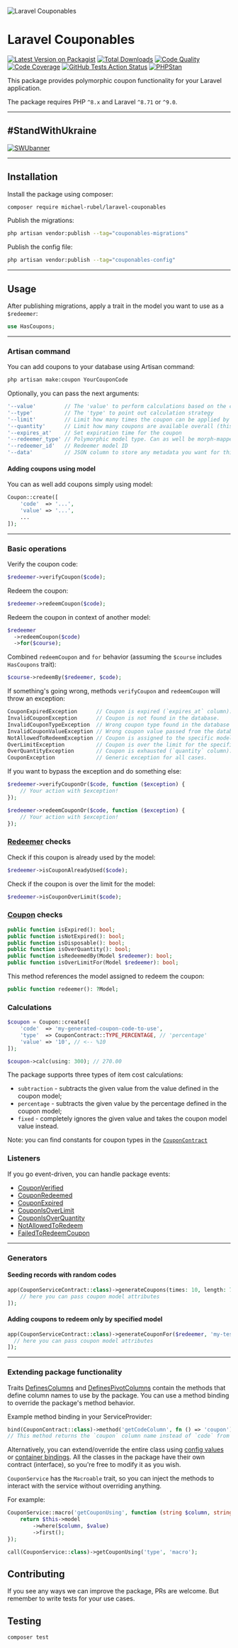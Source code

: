 ![Laravel Couponables](https://user-images.githubusercontent.com/37669560/176689523-1c190146-ed5f-4c7d-9841-090ee40dd661.png)

# Laravel Couponables
[![Latest Version on Packagist](https://img.shields.io/packagist/v/michael-rubel/laravel-couponables.svg?style=flat-square&logo=packagist)](https://packagist.org/packages/michael-rubel/laravel-couponables)
[![Total Downloads](https://img.shields.io/packagist/dt/michael-rubel/laravel-couponables.svg?style=flat-square&logo=packagist)](https://packagist.org/packages/michael-rubel/laravel-couponables)
[![Code Quality](https://img.shields.io/scrutinizer/quality/g/michael-rubel/laravel-couponables.svg?style=flat-square&logo=scrutinizer)](https://scrutinizer-ci.com/g/michael-rubel/laravel-couponables/?branch=main)
[![Code Coverage](https://img.shields.io/scrutinizer/coverage/g/michael-rubel/laravel-couponables.svg?style=flat-square&logo=scrutinizer)](https://scrutinizer-ci.com/g/michael-rubel/laravel-couponables/?branch=main)
[![GitHub Tests Action Status](https://img.shields.io/github/workflow/status/michael-rubel/laravel-couponables/run-tests/main?style=flat-square&label=tests&logo=github)](https://github.com/michael-rubel/laravel-couponables/actions)
[![PHPStan](https://img.shields.io/github/workflow/status/michael-rubel/laravel-couponables/phpstan/main?style=flat-square&label=larastan&logo=laravel)](https://github.com/michael-rubel/laravel-couponables/actions)

This package provides polymorphic coupon functionality for your Laravel application.

The package requires PHP `^8.x` and Laravel `^8.71` or `^9.0`.

---

## #StandWithUkraine
[![SWUbanner](https://raw.githubusercontent.com/vshymanskyy/StandWithUkraine/main/banner2-direct.svg)](https://github.com/vshymanskyy/StandWithUkraine/blob/main/docs/README.md)

---

## Installation
Install the package using composer:
```bash
composer require michael-rubel/laravel-couponables
```

Publish the migrations:
```bash
php artisan vendor:publish --tag="couponables-migrations"
```

Publish the config file:
```bash
php artisan vendor:publish --tag="couponables-config"
```

---

## Usage
After publishing migrations, apply a trait in the model you want to use as a `$redeemer`:
```php
use HasCoupons;
```

---

### Artisan command
You can add coupons to your database using Artisan command:
```bash
php artisan make:coupon YourCouponCode
```

Optionally, you can pass the next arguments:
```php
'--value'         // The 'value' to perform calculations based on the coupon provided
'--type'          // The 'type' to point out calculation strategy
'--limit'         // Limit how many times the coupon can be applied by the model
'--quantity'      // Limit how many coupons are available overall (this value will decrement)
'--expires_at'    // Set expiration time for the coupon
'--redeemer_type' // Polymorphic model type. Can as well be morph-mapped value, i.e. 'users'
'--redeemer_id'   // Redeemer model ID
'--data'          // JSON column to store any metadata you want for this particular coupon
```

#### Adding coupons using model
You can as well add coupons simply using model:
```php
Coupon::create([
    'code'  => '...',
    'value' => '...',
    ...
]);
```

---

### Basic operations
Verify the coupon code:
```php
$redeemer->verifyCoupon($code);
```

Redeem the coupon:
```php
$redeemer->redeemCoupon($code);
```

Redeem the coupon in context of another model:
```php
$redeemer
  ->redeemCoupon($code)
  ->for($course);
```

Combined `redeemCoupon` and `for` behavior (assuming the `$course` includes `HasCoupons` trait):
```php
$course->redeemBy($redeemer, $code);
```

If something's going wrong, methods `verifyCoupon` and `redeemCoupon` will throw an exception:

```php
CouponExpiredException      // Coupon is expired (`expires_at` column).
InvalidCouponException      // Coupon is not found in the database.
InvalidCouponTypeException  // Wrong coupon type found in the database (`type` column).
InvalidCouponValueException // Wrong coupon value passed from the database (`value` column).
NotAllowedToRedeemException // Coupon is assigned to the specific model (`redeemer` morphs).
OverLimitException          // Coupon is over the limit for the specific model (`limit` column).
OverQuantityException       // Coupon is exhausted (`quantity` column).
CouponException             // Generic exception for all cases.
```

If you want to bypass the exception and do something else:
```php
$redeemer->verifyCouponOr($code, function ($exception) {
    // Your action with $exception!
});
```

```php
$redeemer->redeemCouponOr($code, function ($exception) {
    // Your action with $exception!
});
```

### [Redeemer](https://github.com/michael-rubel/laravel-couponables/blob/main/src/HasCoupons.php) checks
Check if this coupon is already used by the model:
```php
$redeemer->isCouponAlreadyUsed($code);
```

Check if the coupon is over the limit for the model:
```php
$redeemer->isCouponOverLimit($code);
```

### [Coupon](https://github.com/michael-rubel/laravel-couponables/blob/main/src/Models/Coupon.php) checks
```php
public function isExpired(): bool;
public function isNotExpired(): bool;
public function isDisposable(): bool;
public function isOverQuantity(): bool;
public function isRedeemedBy(Model $redeemer): bool;
public function isOverLimitFor(Model $redeemer): bool;
```

This method references the model assigned to redeem the coupon:
```php
public function redeemer(): ?Model;
```

### Calculations

```php
$coupon = Coupon::create([
    'code'  => 'my-generated-coupon-code-to-use',
    'type'  => CouponContract::TYPE_PERCENTAGE, // 'percentage'
    'value' => '10', // <-- %10
]);

$coupon->calc(using: 300); // 270.00
```

The package supports three types of item cost calculations:
- `subtraction` - subtracts the given value from the value defined in the coupon model;
- `percentage` - subtracts the given value by the percentage defined in the coupon model;
- `fixed` - completely ignores the given value and takes the coupon model value instead.

Note: you can find constants for coupon types in the [`CouponContract`](https://github.com/michael-rubel/laravel-couponables/blob/main/src/Models/Contracts/CouponContract.php)

### Listeners
If you go event-driven, you can handle package events:
- [CouponVerified](https://github.com/michael-rubel/laravel-couponables/blob/main/src/Events/CouponVerified.php)
- [CouponRedeemed](https://github.com/michael-rubel/laravel-couponables/blob/main/src/Events/CouponRedeemed.php)
- [CouponExpired](https://github.com/michael-rubel/laravel-couponables/blob/main/src/Events/CouponExpired.php)
- [CouponIsOverLimit](https://github.com/michael-rubel/laravel-couponables/blob/main/src/Events/CouponIsOverLimit.php)
- [CouponIsOverQuantity](https://github.com/michael-rubel/laravel-couponables/blob/main/src/Events/CouponIsOverQuantity.php)
- [NotAllowedToRedeem](https://github.com/michael-rubel/laravel-couponables/blob/main/src/Events/NotAllowedToRedeem.php)
- [FailedToRedeemCoupon](https://github.com/michael-rubel/laravel-couponables/blob/main/src/Events/FailedToRedeemCoupon.php)

---

### Generators
#### Seeding records with random codes
```php
app(CouponServiceContract::class)->generateCoupons(times: 10, length: 7, [
    // here you can pass coupon model attributes
]);
```

#### Adding coupons to redeem only by specified model
```php
app(CouponServiceContract::class)->generateCouponFor($redeemer, 'my-test-code', [
  // here you can pass coupon model attributes
]);
```

---

### Extending package functionality
Traits [DefinesColumns](https://github.com/michael-rubel/laravel-couponables/blob/main/src/Models/Traits/DefinesColumns.php) and [DefinesPivotColumns](https://github.com/michael-rubel/laravel-couponables/blob/main/src/Models/Traits/DefinesPivotColumns.php) contain the methods that define column names to use by the package. You can use a method binding to override the package's method behavior.

Example method binding in your ServiceProvider:
```php
bind(CouponContract::class)->method('getCodeColumn', fn () => 'coupon');
// This method returns the `coupon` column name instead of `code` from now.
```

Alternatively, you can extend/override the entire class using [config values](https://github.com/michael-rubel/laravel-couponables/blob/main/config/couponables.php) or [container bindings](https://github.com/michael-rubel/laravel-couponables/blob/main/src/CouponableServiceProvider.php). All the classes in the package have their own contract (interface), so you're free to modify it as you wish.

`CouponService` has the `Macroable` trait, so you can inject the methods to interact with the service without overriding anything.

For example:
```php
CouponService::macro('getCouponUsing', function (string $column, string $value) {
    return $this->model
        ->where($column, $value)
        ->first();
});

call(CouponService::class)->getCouponUsing('type', 'macro');
```

## Contributing
If you see any ways we can improve the package, PRs are welcome. But remember to write tests for your use cases.

## Testing
```bash
composer test
```
